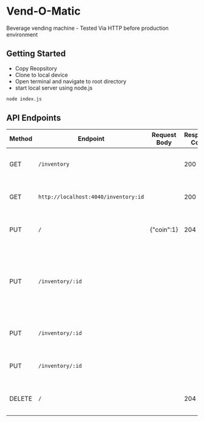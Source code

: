 # Vend-O-Matic

Beverage vending machine - Tested Via HTTP before production environment

## Getting Started

- Copy Reopsitory
- Clone to local device
- Open terminal and navigate to root directory
- start local server using node.js

```bash
node index.js
```

## API Endpoints

| Method | Endpoint                             | Request Body | Response Code | Response Headers                                                           | Response Body                        |
| ------ | ------------------------------------ | ------------ | ------------- | -------------------------------------------------------------------------- | ------------------------------------ |
| GET    | `/inventory`                         |              | 200           |                                                                            | Array of item Quantities. (Integers) |
| GET    | `http://localhost:4040/inventory:id` |              | 200           |                                                                            | Remaining Item Quantities (Integer)  |
| PUT    | `/`                                  | {"coin":1}   | 204           | X-Coins: \${# of coins accepted}                                           |                                      |
| PUT    | `/inventory/:id`                     |              |               | X-Coins: \${# of coins returned } X-Inventory-Remaining: \${item quantity} | {"Quantity": \${# Of Items Vended}}  |
| PUT    | `/inventory/:id`                     |              |               | X-Coins: \${# of coins accepted}                                           |                                      |
| PUT    | `/inventory/:id`                     |              |               | X-Coins: \${# of coins accepted}                                           |                                      |
| DELETE | `/`                                  |              | 204           | X-Coins: \${# of coins to be returned}                                     |                                      |
